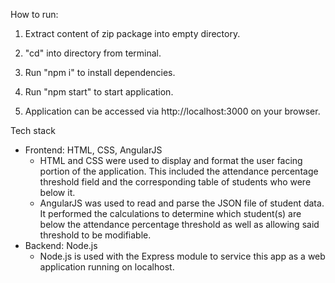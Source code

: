 How to run:

1. Extract content of zip package into empty directory.

2. "cd" into directory from terminal.

3. Run "npm i" to install dependencies.

4. Run "npm start" to start application.

5. Application can be accessed via http://localhost:3000 on your browser.

Tech stack
- Frontend: HTML, CSS, AngularJS
	- HTML and CSS were used to display and format the user facing portion of the application. This included the attendance percentage threshold field and the corresponding table of students who were below it.
	- AngularJS was used to read and parse the JSON file of student data. It performed the calculations to determine which student(s) are below the attendance percentage threshold as well as allowing said threshold to be modifiable.
- Backend: Node.js
	- Node.js is used with the Express module to service this app as a web application running on localhost.